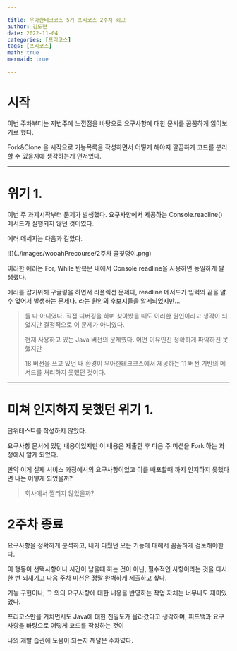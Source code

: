 ```yaml
---

title: 우아한테크코스 5기 프리코스 2주차 회고
author: 김도현
date: 2022-11-04
categories: [프리코스]
tags: [프리코스]
math: true
mermaid: true

---
```


# 시작

이번 주차부터는 저번주에 느낀점을 바탕으로 요구사항에 대한 문서를 꼼꼼하게 읽어보기로 했다.

Fork&Clone 을 시작으로 기능목록을 작성하면서 어떻게 해야지 깔끔하게 코드를 분리할 수 있을지에 생각하는게 먼저였다.

---

# 위기 1.

이번 주 과제시작부터 문제가 발생했다. 요구사항에서 제공하는 Console.readline() 메서드가 실행되지 않던 것이였다.

에러 메세지는 다음과 같았다.

![](../images/wooahPrecourse/2주차 골칫덩이.png)

이러한 에러는 For, While 반복문 내에서 Console.readline을 사용하면 동일하게 발생했다.

에러를 잡기위해 구글링을 하면서 리플렉션 문제다, readline 메서드가 입력의 끝을 알 수 없어서 발생하는 문제다. 라는 원인의 후보지들을 알게되었지만...

> 둘 다 아니였다. 직접 디버깅을 하며 찾아봤을 때도 이러한 원인이라고 생각이 되었지만 결정적으로 이 문제가 아니였다.
>
> 현재 사용하고 있는 Java 버전의 문제였다. 어떤 이유인진 정확하게 파악하진 못했지만
>
> 18 버전을 쓰고 있던 내 환경이 우아한테크코스에서 제공하는 11 버전 기반의 메서드를 처리하지 못했던 것이다.

---

# 미쳐 인지하지 못했던 위기 1.

단위테스트를 작성하지 않았다.

요구사항 문서에 있던 내용이었지만 이 내용은 제출한 후 다음 주 미션을 Fork 하는 과정에서 알게 되었다.

만약 이게 실제 서비스 과정에서의 요구사항이었고 이를 배포할때 까지 인지하지 못했다면 나는 어떻게 되었을까?

> 회사에서 짤리지 않았을까?


# 2주차 종료

요구사항을 정확하게 분석하고, 내가 다뤘던 모든 기능에 대해서 꼼꼼하게 검토해야한다.

이 행동이 선택사항이나 시간이 남을때 하는 것이 아닌, 필수적인 사항이라는 것을 다시 한 번 되새기고 다음 주차 미션은 정말 완벽하게 제출하고 싶다.

기능 구현이나, 그 외의 요구사항에 대한 내용을 반영하는 작업 자체는 너무나도 재미있었다.

프리코스만을 거치면서도 Java에 대한 친밀도가 올라갔다고 생각하며, 피드백과 요구사항을 바탕으로 어떻게 코드를 작성하는 것이

나의 개발 습관에 도움이 되는지 깨달은 주차였다.
